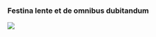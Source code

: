 ### Festina lente et de omnibus dubitandum

<a href="https://panadestein.github.io/">
  <img align="center" src="https://github-readme-stats.vercel.app/api/top-langs/?username=Panadestein&layout=compact&hide=javascript,html,tex,vim%20script,jupyter%20notebook,css,cmake,scss&theme=transparent&langs_count=8" />
</a>
